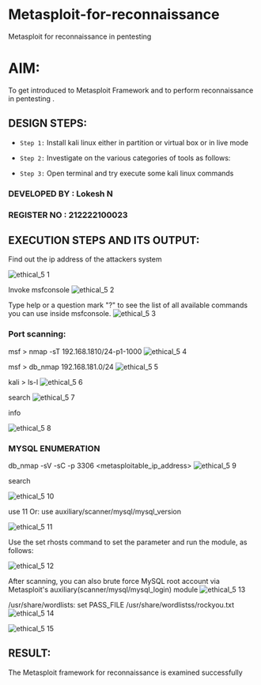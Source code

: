 # Metasploit-for-reconnaissance
Metasploit for reconnaissance in pentesting

# AIM:

To get introduced to Metasploit Framework and to  perform reconnaissance  in pentesting .

## DESIGN STEPS:

- `Step 1:` Install kali linux either in partition or virtual box or in live mode

- `Step 2:` Investigate on the various categories of tools as follows:

- `Step 3:` Open terminal and try execute some kali linux commands

### DEVELOPED BY : Lokesh N
### REGISTER NO : 212222100023

## EXECUTION STEPS AND ITS OUTPUT:
Find out the ip address of the attackers system

![ethical_5 1](https://github.com/gummadileepkumar/Metasploit-for-reconnaissance/assets/118707761/04220a00-3388-4bc9-a1f1-158ee227e9ed)

Invoke msfconsole
![ethical_5 2](https://github.com/gummadileepkumar/Metasploit-for-reconnaissance/assets/118707761/5b3f13e7-02d6-4ae9-a679-1e29814c1f36)


Type help or a question mark "?" to see the list of all available commands you can use inside msfconsole.
![ethical_5 3](https://github.com/gummadileepkumar/Metasploit-for-reconnaissance/assets/118707761/6c95ae22-de63-4a00-88f6-4bc30dc12444)


### Port scanning:
msf > nmap -sT 192.168.1810/24-p1-1000
![ethical_5 4](https://github.com/gummadileepkumar/Metasploit-for-reconnaissance/assets/118707761/7b3b9751-0f3d-4d24-89ed-0c355510e584)


msf > db_nmap 192.168.181.0/24
![ethical_5 5](https://github.com/gummadileepkumar/Metasploit-for-reconnaissance/assets/118707761/7308445a-9df5-4fd4-8077-d531ebee15a8)


kali > ls-l
![ethical_5 6](https://github.com/gummadileepkumar/Metasploit-for-reconnaissance/assets/118707761/98842d34-af18-450d-9add-702185e645d9)


search
![ethical_5 7](https://github.com/gummadileepkumar/Metasploit-for-reconnaissance/assets/118707761/1c0f045a-d5c1-4f90-9c79-1e9eba202c18)


info

![ethical_5 8](https://github.com/gummadileepkumar/Metasploit-for-reconnaissance/assets/118707761/9bc1819e-5511-4ce0-84d7-4ba1c793bd76)


### MYSQL ENUMERATION
db_nmap -sV -sC -p 3306 <metasploitable_ip_address>
![ethical_5 9](https://github.com/gummadileepkumar/Metasploit-for-reconnaissance/assets/118707761/fb1ea679-eb44-4e03-9ba3-4dd22b7ee4f3)


search

![ethical_5 10](https://github.com/gummadileepkumar/Metasploit-for-reconnaissance/assets/118707761/2b8cc4f8-dad6-4b88-8f42-0c40ca910f9e)


use 11 Or: use auxiliary/scanner/mysql/mysql_version

![ethical_5 11](https://github.com/gummadileepkumar/Metasploit-for-reconnaissance/assets/118707761/1ed2c0cf-e534-4480-be7c-92ad93aff9af)


Use the set rhosts command to set the parameter and run the module, as follows:

![ethical_5 12](https://github.com/gummadileepkumar/Metasploit-for-reconnaissance/assets/118707761/fe0a84b6-736b-4327-bd36-5f0041c3be04)


After scanning, you can also brute force MySQL root account via Metasploit's auxiliary(scanner/mysql/mysql_login) module
![ethical_5 13](https://github.com/gummadileepkumar/Metasploit-for-reconnaissance/assets/118707761/b15e8e09-e2fd-46cc-9069-df3845418aee)


/usr/share/wordlists: set PASS_FILE /usr/share/wordlistss/rockyou.txt
![ethical_5 14](https://github.com/gummadileepkumar/Metasploit-for-reconnaissance/assets/118707761/03ba1329-f140-4880-a8d0-9ce3dc5d6978)

![ethical_5 15](https://github.com/gummadileepkumar/Metasploit-for-reconnaissance/assets/118707761/505ee333-6a46-4fe5-9fac-3334d6401141)


## RESULT:
The Metasploit framework for reconnaissance is  examined successfully
